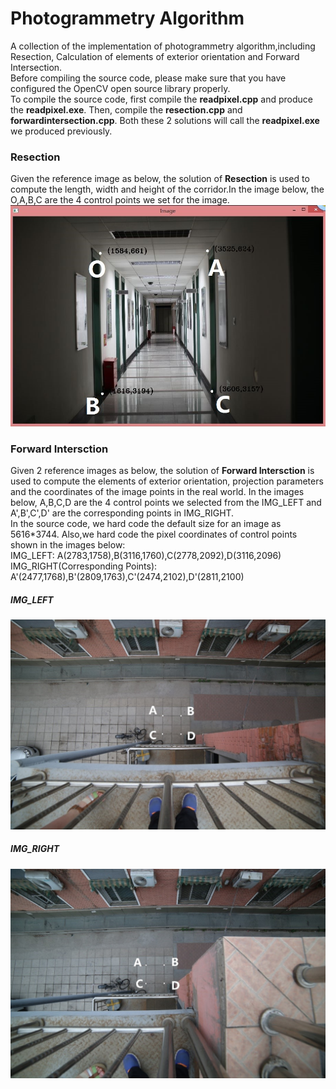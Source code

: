 Photogrammetry Algorithm
======================
A collection of the implementation of photogrammetry algorithm,including Resection, Calculation of elements of exterior orientation and Forward Intersection.      
Before compiling the source code, please make sure that you have configured the OpenCV open source library properly.       
To compile the source code, first compile the **readpixel.cpp** and produce the  **readpixel.exe**. Then, compile the **resection.cpp** and **forwardintersection.cpp**. Both these 2 solutions will call the **readpixel.exe** we produced previously.     

### Resection
Given the reference image as below, the solution of **Resection** is used to compute the length, width and height of the corridor.In the image below, the O,A,B,C are the 4 control points we set for the image.
![](./photo/reference_image1.jpg)    
     
### Forward Intersction
Given 2 reference images as below, the solution of **Forward Intersction** is used to compute the elements of exterior orientation, projection parameters and the coordinates of the image points in the real world. In the images below, A,B,C,D are the 4 control points we selected from the IMG_LEFT and A',B',C',D' are the corresponding points in IMG_RIGHT.       
In the source code, we hard code the default size for an image as 5616*3744. Also,we hard code the pixel coordinates of control points shown in the images below:       
IMG_LEFT: A(2783,1758),B(3116,1760),C(2778,2092),D(3116,2096)          
IMG_RIGHT(Corresponding Points): A'(2477,1768),B'(2809,1763),C'(2474,2102),D'(2811,2100)     
##### IMG_LEFT
![](./photo/reference_image2.jpg) 
##### IMG_RIGHT
![](./photo/reference_image3.jpg) 
